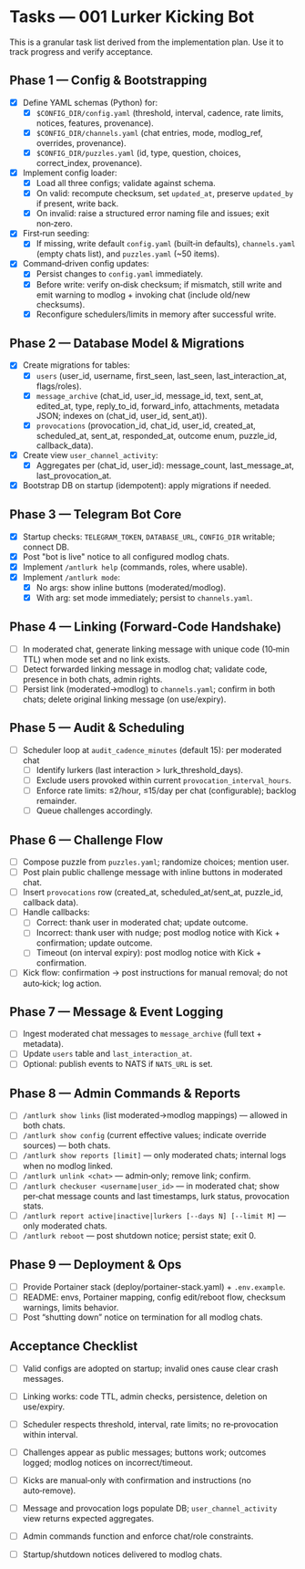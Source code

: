 # Tasks — 001 Lurker Kicking Bot

This is a granular task list derived from the implementation plan. Use it to track progress and verify acceptance.

## Phase 1 — Config & Bootstrapping
- [x] Define YAML schemas (Python) for:
  - [x] `$CONFIG_DIR/config.yaml` (threshold, interval, cadence, rate limits, notices, features, provenance).
  - [x] `$CONFIG_DIR/channels.yaml` (chat entries, mode, modlog_ref, overrides, provenance).
  - [x] `$CONFIG_DIR/puzzles.yaml` (id, type, question, choices, correct_index, provenance).
- [x] Implement config loader:
  - [x] Load all three configs; validate against schema.
  - [x] On valid: recompute checksum, set `updated_at`, preserve `updated_by` if present, write back.
  - [x] On invalid: raise a structured error naming file and issues; exit non‑zero.
- [x] First‑run seeding:
  - [x] If missing, write default `config.yaml` (built‑in defaults), `channels.yaml` (empty chats list), and `puzzles.yaml` (~50 items).
- [x] Command‑driven config updates:
  - [x] Persist changes to `config.yaml` immediately.
  - [x] Before write: verify on‑disk checksum; if mismatch, still write and emit warning to modlog + invoking chat (include old/new checksums).
  - [x] Reconfigure schedulers/limits in memory after successful write.

## Phase 2 — Database Model & Migrations
- [x] Create migrations for tables:
  - [x] `users` (user_id, username, first_seen, last_seen, last_interaction_at, flags/roles).
  - [x] `message_archive` (chat_id, user_id, message_id, text, sent_at, edited_at, type, reply_to_id, forward_info, attachments, metadata JSON; indexes on (chat_id, user_id, sent_at)).
  - [x] `provocations` (provocation_id, chat_id, user_id, created_at, scheduled_at, sent_at, responded_at, outcome enum, puzzle_id, callback_data).
- [x] Create view `user_channel_activity`:
  - [x] Aggregates per (chat_id, user_id): message_count, last_message_at, last_provocation_at.
- [x] Bootstrap DB on startup (idempotent): apply migrations if needed.

## Phase 3 — Telegram Bot Core
- [x] Startup checks: `TELEGRAM_TOKEN`, `DATABASE_URL`, `CONFIG_DIR` writable; connect DB.
- [x] Post "bot is live" notice to all configured modlog chats.
- [x] Implement `/antlurk help` (commands, roles, where usable).
- [x] Implement `/antlurk mode`:
  - [x] No args: show inline buttons (moderated/modlog).
  - [x] With arg: set mode immediately; persist to `channels.yaml`.

## Phase 4 — Linking (Forward‑Code Handshake)
- [ ] In moderated chat, generate linking message with unique code (10‑min TTL) when mode set and no link exists.
- [ ] Detect forwarded linking message in modlog chat; validate code, presence in both chats, admin rights.
- [ ] Persist link (moderated→modlog) to `channels.yaml`; confirm in both chats; delete original linking message (on use/expiry).

## Phase 5 — Audit & Scheduling
- [ ] Scheduler loop at `audit_cadence_minutes` (default 15): per moderated chat
  - [ ] Identify lurkers (last interaction > lurk_threshold_days).
  - [ ] Exclude users provoked within current `provocation_interval_hours`.
  - [ ] Enforce rate limits: ≤2/hour, ≤15/day per chat (configurable); backlog remainder.
  - [ ] Queue challenges accordingly.

## Phase 6 — Challenge Flow
- [ ] Compose puzzle from `puzzles.yaml`; randomize choices; mention user.
- [ ] Post plain public challenge message with inline buttons in moderated chat.
- [ ] Insert `provocations` row (created_at, scheduled_at/sent_at, puzzle_id, callback data).
- [ ] Handle callbacks:
  - [ ] Correct: thank user in moderated chat; update outcome.
  - [ ] Incorrect: thank user with nudge; post modlog notice with Kick + confirmation; update outcome.
  - [ ] Timeout (on interval expiry): post modlog notice with Kick + confirmation.
- [ ] Kick flow: confirmation → post instructions for manual removal; do not auto‑kick; log action.

## Phase 7 — Message & Event Logging
- [ ] Ingest moderated chat messages to `message_archive` (full text + metadata).
- [ ] Update `users` table and `last_interaction_at`.
- [ ] Optional: publish events to NATS if `NATS_URL` is set.

## Phase 8 — Admin Commands & Reports
- [ ] `/antlurk show links` (list moderated→modlog mappings) — allowed in both chats.
- [ ] `/antlurk show config` (current effective values; indicate override sources) — both chats.
- [ ] `/antlurk show reports [limit]` — only moderated chats; internal logs when no modlog linked.
- [ ] `/antlurk unlink <chat>` — admin‑only; remove link; confirm.
- [ ] `/antlurk checkuser <username|user_id>` — in moderated chat; show per‑chat message counts and last timestamps, lurk status, provocation stats.
- [ ] `/antlurk report active|inactive|lurkers [--days N] [--limit M]` — only moderated chats.
- [ ] `/antlurk reboot` — post shutdown notice; persist state; exit 0.

## Phase 9 — Deployment & Ops
- [ ] Provide Portainer stack (deploy/portainer-stack.yaml) + `.env.example`.
- [ ] README: envs, Portainer mapping, config edit/reboot flow, checksum warnings, limits behavior.
- [ ] Post “shutting down” notice on termination for all modlog chats.

## Acceptance Checklist
- [ ] Valid configs are adopted on startup; invalid ones cause clear crash messages.
- [ ] Linking works: code TTL, admin checks, persistence, deletion on use/expiry.
- [ ] Scheduler respects threshold, interval, rate limits; no re‑provocation within interval.
- [ ] Challenges appear as public messages; buttons work; outcomes logged; modlog notices on incorrect/timeout.
- [ ] Kicks are manual‑only with confirmation and instructions (no auto‑remove).
- [ ] Message and provocation logs populate DB; `user_channel_activity` view returns expected aggregates.
- [ ] Admin commands function and enforce chat/role constraints.
- [ ] Startup/shutdown notices delivered to modlog chats.

